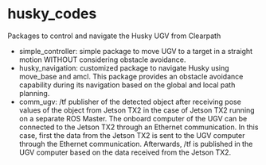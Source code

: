 # husky_codes
Packages to control and navigate the Husky UGV from Clearpath

- simple_controller: simple package to move UGV to a target in a straight motion WITHOUT considering obstacle avoidance.
- husky_navigation: customized package to navigate Husky using move_base and amcl. This package provides an obstacle avoidance capability during its navigation based on the global and local path planning.
- comm_ugv: /tf publisher of the detected object after receiving pose values of the object from Jetson TX2 in the case of Jetson TX2 running on a separate ROS Master. The onboard computer of the UGV can be connected to the Jetson TX2 through an Ethernet communication. In this case, first the data from the Jetson TX2 is sent to the UGV computer through the Ethernet communication. Afterwards, /tf is published in the UGV computer based on the data received from the Jetson TX2.
